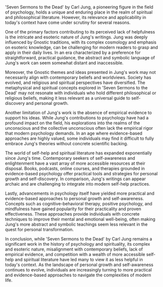 'Seven Sermons to the Dead' by Carl Jung, a pioneering figure in the field of psychology, holds a unique and enduring place in the realm of spiritual and philosophical literature. However, its relevance and applicability in today's context have come under scrutiny for several reasons.

One of the primary factors contributing to its perceived lack of helpfulness is the intricate and esoteric nature of Jung's writings. Jung was deeply influenced by Gnostic traditions, with its complex cosmology and emphasis on esoteric knowledge, can be challenging for modern readers to grasp and apply in their daily lives. In an era characterized by a preference for straightforward, practical guidance, the abstract and symbolic language of Jung's work can seem somewhat distant and inaccessible.

Moreover, the Gnostic themes and ideas presented in Jung's work may not necessarily align with contemporary beliefs and worldviews. Society has evolved, and religious and spiritual perspectives have diversified. The metaphysical and spiritual concepts explored in 'Seven Sermons to the Dead' may not resonate with individuals who hold different philosophical or religious beliefs, making it less relevant as a universal guide to self-discovery and personal growth.

Another limitation of Jung's work is the absence of empirical evidence to support his ideas. While Jung's contributions to psychology have had a profound impact on the field, his explorations into the realms of the unconscious and the collective unconscious often lack the empirical rigor that modern psychology demands. In an age where evidence-based approaches are highly valued, some individuals may find it difficult to fully embrace Jung's theories without concrete scientific backing.

The world of self-help and spiritual literature has expanded exponentially since Jung's time. Contemporary seekers of self-awareness and enlightenment have a vast array of more accessible resources at their disposal. Books, podcasts, online courses, and therapies grounded in evidence-based psychology offer practical tools and strategies for personal growth and self-discovery. In comparison, Jung's writings can appear archaic and are challenging to integrate into modern self-help practices.

Lastly, advancements in psychology itself have yielded more practical and evidence-based approaches to personal growth and self-awareness. Concepts such as cognitive-behavioral therapy, positive psychology, and mindfulness have gained popularity for their practicality and proven effectiveness. These approaches provide individuals with concrete techniques to improve their mental and emotional well-being, often making Jung's more abstract and symbolic teachings seem less relevant in the quest for personal transformation.

In conclusion, while 'Seven Sermons to the Dead' by Carl Jung remains a significant work in the history of psychology and spirituality, its complex and esoteric nature, misalignment with contemporary beliefs, lack of empirical evidence, and competition with a wealth of more accessible self-help and spiritual literature have led many to view it as less helpful in today's context. As the landscape of personal growth and self-awareness continues to evolve, individuals are increasingly turning to more practical and evidence-based approaches to navigate the complexities of modern life.
